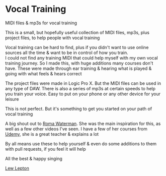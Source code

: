 # Vocal Training
MIDI files &amp; mp3s for vocal training

This is a small, but hopefully useful collection of MIDI files, mp3s, plus project files, to help people with vocal training

Vocal training can be hard to find, plus if you didn't want to use online sources all the time & want to be in control of how you train.<br>
I could not find any training MIDI that could help myself with my own vocal training journey. So I made this, with huge additions many courses don't have. These were made through ear training & hearing what is played & going with what feels & hears correct

The project files were made in Logic Pro X. But the MIDI files can be used in any type of DAW. There is also a series of mp3s at certain speeds to help you train your voice. Easy to put on your phone or any other device for your leisure

This is not perfect. But it's something to get you started on your path of vocal training

A big shout out to [Roma Waterman](https://www.romawaterman.com). She was the main inspiration for this, as well as a few other videos I've seen. I have a few of her courses from [Udemy](https://www.udemy.com/user/romawaterman), she is a great teacher & explains a lot

By all means use these to help yourself & even do some additions to them with pull requests, if you feel it will help

All the best & happy singing

[Lew Lepton](https://mastodon.social/@lewlepton)